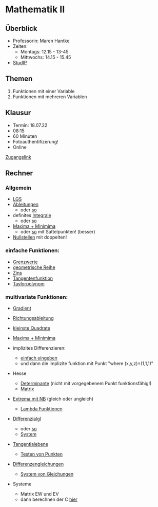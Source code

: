 # Mathematik II

## Überblick

* Professorin: Maren Hantke
* Zeiten:
  * Montags: 12.15 - 13-45
  * Mittwochs: 14.15 - 15.45
* [StudIP](https://studip.uni-halle.de/dispatch.php/course/details?sem_id=7e2c18c237b3a6fef0031032bf5115e3)

## Themen

1. Funktionen mit einer Variable
2. Funktionen mit mehreren Variablen

## Klausur

* Termin: 18.07.22
* 08:15
* 60 Minuten
* Fotoauthentifizerung!
* Online

[Zugangslink](https://exam.itz.uni-halle.de/goto.php?target=crs_15621&client_id=exam)
## Rechner

### Allgemein
- [LGS](https://www.wolframalpha.com/input?i=systems+of+equations+calculator&assumption=%7B%22F%22%2C+%22SolveSystemOf3EquationsCalculator%22%2C+%22equation1%22%7D+-%3E%22a+%2B+x+-+3+y+%2B+z+%3D+2%22&assumption=%22FSelect%22+-%3E+%7B%7B%22SolveSystemOf2EquationsCalculator%22%7D%7D&assumption=%7B%22F%22%2C+%22SolveSystemOf3EquationsCalculator%22%2C+%22equation2%22%7D+-%3E%22-5+a+%2B+3+x+-+4+y+%2B+z+%3D+0%22&assumption=%7B%22F%22%2C+%22SolveSystemOf3EquationsCalculator%22%2C+%22equation3%22%7D+-%3E%22a+%2B+2+y+-+z+%3D+1%22)
- [Ableitungen](https://www.wolframalpha.com/input?i2d=true&i=first+derivative+of+f%5C%2840%29x%5C%2841%29+%3D+%5C%2840%29Divide%5B1%2C2%5D%5C%2841%29x+Divide%5B%5C%2840%29x-1%5C%2841%29%2C%5C%2840%29x%2B2%5C%2841%29%5D)
    - oder [so](https://www.wolframalpha.com/input?i=first+derivative&assumption=%7B%22C%22%2C+%22first+derivative%22%7D+-%3E+%7B%22Calculator%22%7D&assumption=%7B%22F%22%2C+%22Derivative%22%2C+%22derivativefunction%22%7D+-%3E%22xe%5Ex%22)
- definites [Integrale](https://www.wolframalpha.com/input?i=definite+integral&assumption=%7B%22F%22%2C+%22DefiniteIntegralCalculator%22%2C+%22variable%22%7D+-%3E%22y%22&assumption=%7B%22F%22%2C+%22DefiniteIntegralCalculator%22%2C+%22rangestart%22%7D+-%3E%22y%5E2%22&assumption=%7B%22C%22%2C+%22definite+integral%22%7D+-%3E+%7B%22Calculator%22%7D&assumption=%7B%22F%22%2C+%22DefiniteIntegralCalculator%22%2C+%22integrand%22%7D+-%3E%22f%28t%29-g%28t%29%22&assumption=%7B%22F%22%2C+%22DefiniteIntegralCalculator%22%2C+%22rangeend%22%7D+-%3E%22-y%22)
    - oder [so](https://www.wolframalpha.com/input?i2d=true&i=D%5BIntegrate%5Bf%5C%2840%29t%5C%2841%29-g%5C%2840%29t%5C%2841%29%2C%7Bt%2C-y%2CPower%5By%2C2%5D%7D%5D%2Cy%5D)
- [Maxima + Minimima](https://www.wolframalpha.com/input?i=maxima+and+minima&assumption=%7B%22C%22%2C+%22maxima+and+minima%22%7D+-%3E+%7B%22Calculator%22%7D&assumption=%7B%22F%22%2C+%22GlobalExtremaCalculator%22%2C+%22curvefunction%22%7D+-%3E%22-x%5E3%2B6x%5E2-9x%2B1%22)
    - oder [so](https://www.wolframalpha.com/input?i=stationary+point+calculator&assumption=%7B%22F%22%2C+%22StationaryPointsCalculator%22%2C+%22curvefunction%22%7D+-%3E%22x%5E3%2By%5E3-3xy%22) mit Sattelpunkten! (besser)
- [Nullstellen](https://www.wolframalpha.com/input?i=zero+of+y%5E3+%2B+3+y%5E2+-4+%3D+0) mit doppelten!

### einfache Funktionen:
- [Grenzwerte](https://www.wolframalpha.com/input?i=limit+calculator&assumption=%7B%22F%22%2C+%22Limit%22%2C+%22limit%22%7D+-%3E%22infinity%22&assumption=%7B%22F%22%2C+%22Limit%22%2C+%22limitfunction%22%7D+-%3E%22%28n%5E2%2B7n%5E3%29+%2F+%28n%5E4%2B2%29+%22)
- [geometrische Reihe](https://www.wolframalpha.com/input?i=geometric+series&assumption=%7B%22F%22%2C+%22Sum%22%2C+%22sumlowerlimit%22%7D+-%3E%220%22&assumption=%7B%22C%22%2C+%22geometric+series%22%7D+-%3E+%7B%22Calculator%22%7D&assumption=%7B%22F%22%2C+%22Sum%22%2C+%22sumfunction%22%7D+-%3E%221%2F%283%5Ex%29%22&assumption=%7B%22F%22%2C+%22Sum%22%2C+%22sumupperlimit2%22%7D+-%3E%22infinity%22)
- [Zins](https://www.wolframalpha.com/input?i=interest+calculator&assumption=%7B%22FS%22%7D+-%3E+%7B%7B%22PresentValueFutureValue%22%2C+%22i%22%7D%7D&assumption=%22FSelect%22+-%3E+%7B%7B%22PresentValueFutureValue%22%7D%7D&assumption=%7B%22F%22%2C+%22PresentValueFutureValue%22%2C+%22PV%22%7D+-%3E%221+euro%22&assumption=%7B%22F%22%2C+%22PresentValueFutureValue%22%2C+%22FV%22%7D+-%3E%222+euros%22&assumption=%7B%22F%22%2C+%22PresentValueFutureValue%22%2C+%22n%22%7D+-%3E%2225%22)
- [Tangentenfunktion](https://www.wolframalpha.com/input?i=find+equation+of+the+tangent+line&assumption=%7B%22F%22%2C+%22TangentLineCalculator%22%2C+%22p%22%7D+-%3E%221%22&assumption=%7B%22F%22%2C+%22TangentLineCalculator%22%2C+%22curvefunction%22%7D+-%3E%22%28x-1%29%5E2+%2B+e%5E%282%28x-1%29%29%22)
- [Taylorpolynom](https://www.wolframalpha.com/input?i=Taylor+polynomial&assumption=%7B%22C%22%2C+%22Taylor+polynomial%22%7D+-%3E+%7B%22Calculator%22%7D&assumption=%7B%22F%22%2C+%22TaylorSeries%22%2C+%22taylorFunction%22%7D+-%3E%22%281%2Bx%29%5E%281%2F2%29%22&assumption=%7B%22F%22%2C+%22TaylorSeries%22%2C+%22taylorPoint%22%7D+-%3E%220%22)

### multivariate Funktionen:
- [Gradient](https://www.wolframalpha.com/input?i=grad+sin%28x%5E2+y%29)
- [Richtungsableitung](https://www.wolframalpha.com/input?i=directional+derivative+of+x%5E2+y%2By%5E2+in+direction+%282%2C1%29+at+point+%281%2C+1%29)
- [kleinste Quadrate](https://www.wolframalpha.com/input?i=regression+linear&assumption=%7B%22F%22%2C+%22LinearFitCalculator%22%2C+%22data%22%7D+-%3E%22%7B%7B-1%2C-1%7D%2C+%7B0%2C2%7D+%2C+%7B1%2C1%7D+%2C+%7B2%2C4%7D%7D%22)
- [Maxima + Minimima](https://www.wolframalpha.com/input?i=maxima+and+minima&assumption=%7B%22C%22%2C+%22maxima+and+minima%22%7D+-%3E+%7B%22Calculator%22%7D&assumption=%7B%22F%22%2C+%22GlobalExtremaCalculator%22%2C+%22curvefunction%22%7D+-%3E%22-x%5E3%2B6x%5E2-9x%2B1%22)
- implizites Differenzieren:
    -  [einfach eingeben](https://www.wolframalpha.com/input?i2d=true&i=+ln+%5C%2840%29x%2Bz%5C%2841%29+-+Divide%5Bxy%2Cz%5D+%2B+1+%3D+0)
    -  und dann die implizite funktion mit Punkt "where (x,y,z)=(1,1,1)"
- Hesse
    - [Determinante](https://www.wolframalpha.com/input?i2d=true&i=hessian+of+12Power%5Bx%2CDivide%5B1%2C2%5D%5DPower%5By%2CDivide%5B1%2C4%5D%5D-3x-y) (nicht mit vorgegebenem Punkt funktionsfähig!)
    - [Matrix](https://www.wolframalpha.com/input/?i=Hessian+matrix+4x%5E2+-+y%5E3&lk=3)
- [Extrema mit NB](https://www.wolframalpha.com/input?i=extrema+%5B%7Bx+y%2C+x%5E2%2F2%5E2+%2B+y%5E2-1%3D0%7D%2C%7Bx%2Cy%7D%5D) (gleich oder ungleich)
    - [Lambda Funktionen](https://www.wolframalpha.com/input?i=partial%5BL%3Dsqrt%28x%29%2By%2Bz%28c-x-4y%29%2Cy%5D)
- [Differenzialgl](https://www.wolframalpha.com/input?i=dsolve%5B%7By%27%28t%29+%3D+-%281%2Ft%29*+y+%2B3t%7D%2C+y%281%29+%3D+%283%2F2%29%5D)
    - oder [so](https://www.wolframalpha.com/input?i=y%27%27+%2B+2y%27+-+3y+%3D+t%2B2)
    - [System](https://www.symbolab.com/solver/ordinary-differential-equation-calculator/y'%20%3D%20%5Cbegin%7Bpmatrix%7D2%261%5C%5C%20%203%264%5Cend%7Bpmatrix%7Dy?or=input)
- [Tangentialebene](https://www.wolframalpha.com/input?i=tangent+plane&assumption=%7B%22C%22%2C+%22tangent+plane%22%7D+-%3E+%7B%22Calculator%22%7D&assumption=%7B%22F%22%2C+%22TangentPlaneCalculator%22%2C+%22curvefunction%22%7D+-%3E%22x%5E3-12xy%2B8y%5E3%22&assumption=%7B%22F%22%2C+%22TangentPlaneCalculator%22%2C+%22p%22%7D+-%3E%22%281%3B2%29%22)
    - [Testen von Punkten](https://www.wolframalpha.com/input?i=evaluate++f%28x%2Cy%29+%3D+-21+x+%2B+84+y+-+106+at+x%3D0+and+y+%3D+1)
- [Differenzengleichungen](https://www.wolframalpha.com/input?i=rsolve%5B%7Ba%5Bn%2B1%5D+-+2+a%5Bn%5D+%3D%3D+1%2C+a%5B0%5D+%3D%3D1%7D%2Ca%5Bn%5D%2C+n%5D)
    - [System von Gleichungen](https://www.wolframalpha.com/input?i=NSolve%5B%7Bc+e%5E%283t%29+%2B+d+e%5E%28-3t%29+%3D%3D+e%5E%282t%29%2C+c+e%5E%283t%29+-+d+e%5E%28-3t%29+%3D%3D+e%5E%282t%29%7D%2C+%7Bc%2Cd%7D%5D)




- Systeme
    - Matrix EW und EV
    - dann berechnen der C [hier](https://www.wolframalpha.com/input?i2d=true&i=c+Power%5Be%2C3t%5D+%7B%7B1%7D%2C%7B1%7D%7D%2Bd+Power%5Be%2C-t%5D+%7B%7B-1%7D%2C%7B1%7D%7D%3D%7B%7B1%7D%2C%7B2%7D%7D+with+t%3D0)

